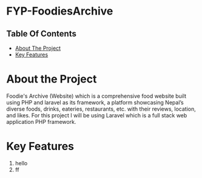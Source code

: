 # FYP-FoodiesArchive

## Table Of Contents

- [About The Project](#about-the-project)
- [Key Features](#key-features)

# About the Project
Foodie's Archive (Website) which is a comprehensive food website built using PHP and laravel as its framework, a platform showcasing Nepal’s diverse foods, drinks, eateries, restaurants, etc. with their reviews, location, and likes. For this project I will be using Laravel which is a full stack web application PHP framework.

# Key Features
1. hello
2. ff